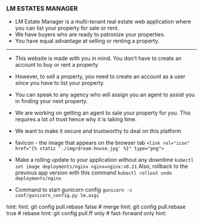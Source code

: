 ### LM ESTATES MANAGER

- LM Estate Manager is a multi-tenant real estate web application where you can list your property for sale or rent.
- We have buyers who are ready to patronize your properties.
- You have equal advantage at selling or renting a property.

----------------------------------
- This website is made with you in mind. You don't have to create an account to buy or rent a property
- However, to sell a property, you need to create an account as a user since you have to list your property.
- You can speak to any agency who will assign you an agent to assist you in finding your next property.

- We are working on getting an agent to sale your property for you. This requires a lot of trust hence why it is        taking time.
- We want to make it secure and trustworthy to deal on this platform

- favicon - the image that appears on the browser tab `<link rel="icon" href="{% static './img/dream-house.jpg' %}" type="png">`


- Make a rolling update to your application without any downtime
`kubectl set image deployments/nginx nginx=nginx:v0.21`
Also, rollback to the previous app version with this command
`kubectl rollout undo deployments/nginx`

- Command to start gunicorn config
`gunicorn -c conf/gunicorn_config.py lm.asgi`

hint: 
hint:   git config pull.rebase false  # merge
hint:   git config pull.rebase true   # rebase
hint:   git config pull.ff only       # fast-forward only
hint: 

